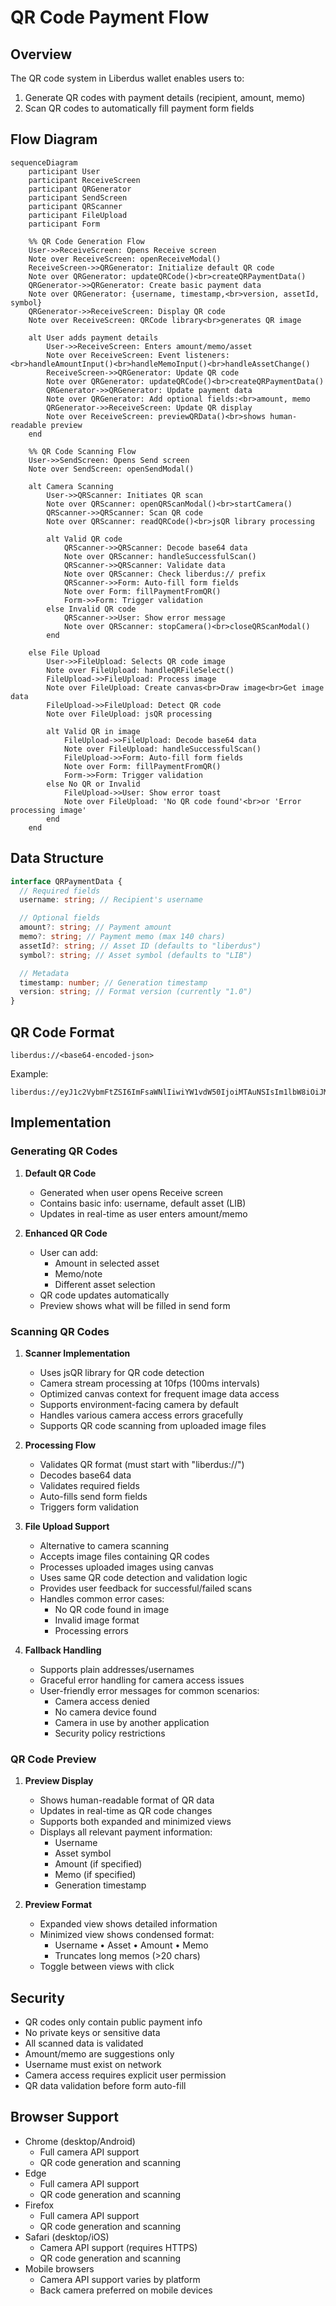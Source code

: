 # QR Code Payment Flow

## Overview

The QR code system in Liberdus wallet enables users to:

1. Generate QR codes with payment details (recipient, amount, memo)
2. Scan QR codes to automatically fill payment form fields

## Flow Diagram

```mermaid
sequenceDiagram
    participant User
    participant ReceiveScreen
    participant QRGenerator
    participant SendScreen
    participant QRScanner
    participant FileUpload
    participant Form

    %% QR Code Generation Flow
    User->>ReceiveScreen: Opens Receive screen
    Note over ReceiveScreen: openReceiveModal()
    ReceiveScreen->>QRGenerator: Initialize default QR code
    Note over QRGenerator: updateQRCode()<br>createQRPaymentData()
    QRGenerator->>QRGenerator: Create basic payment data
    Note over QRGenerator: {username, timestamp,<br>version, assetId, symbol}
    QRGenerator->>ReceiveScreen: Display QR code
    Note over ReceiveScreen: QRCode library<br>generates QR image

    alt User adds payment details
        User->>ReceiveScreen: Enters amount/memo/asset
        Note over ReceiveScreen: Event listeners:<br>handleAmountInput()<br>handleMemoInput()<br>handleAssetChange()
        ReceiveScreen->>QRGenerator: Update QR code
        Note over QRGenerator: updateQRCode()<br>createQRPaymentData()
        QRGenerator->>QRGenerator: Update payment data
        Note over QRGenerator: Add optional fields:<br>amount, memo
        QRGenerator->>ReceiveScreen: Update QR display
        Note over ReceiveScreen: previewQRData()<br>shows human-readable preview
    end

    %% QR Code Scanning Flow
    User->>SendScreen: Opens Send screen
    Note over SendScreen: openSendModal()

    alt Camera Scanning
        User->>QRScanner: Initiates QR scan
        Note over QRScanner: openQRScanModal()<br>startCamera()
        QRScanner->>QRScanner: Scan QR code
        Note over QRScanner: readQRCode()<br>jsQR library processing

        alt Valid QR code
            QRScanner->>QRScanner: Decode base64 data
            Note over QRScanner: handleSuccessfulScan()
            QRScanner->>QRScanner: Validate data
            Note over QRScanner: Check liberdus:// prefix
            QRScanner->>Form: Auto-fill form fields
            Note over Form: fillPaymentFromQR()
            Form->>Form: Trigger validation
        else Invalid QR code
            QRScanner->>User: Show error message
            Note over QRScanner: stopCamera()<br>closeQRScanModal()
        end

    else File Upload
        User->>FileUpload: Selects QR code image
        Note over FileUpload: handleQRFileSelect()
        FileUpload->>FileUpload: Process image
        Note over FileUpload: Create canvas<br>Draw image<br>Get image data
        FileUpload->>FileUpload: Detect QR code
        Note over FileUpload: jsQR processing

        alt Valid QR in image
            FileUpload->>FileUpload: Decode base64 data
            Note over FileUpload: handleSuccessfulScan()
            FileUpload->>Form: Auto-fill form fields
            Note over Form: fillPaymentFromQR()
            Form->>Form: Trigger validation
        else No QR or Invalid
            FileUpload->>User: Show error toast
            Note over FileUpload: 'No QR code found'<br>or 'Error processing image'
        end
    end
```

## Data Structure

```typescript
interface QRPaymentData {
  // Required fields
  username: string; // Recipient's username

  // Optional fields
  amount?: string; // Payment amount
  memo?: string; // Payment memo (max 140 chars)
  assetId?: string; // Asset ID (defaults to "liberdus")
  symbol?: string; // Asset symbol (defaults to "LIB")

  // Metadata
  timestamp: number; // Generation timestamp
  version: string; // Format version (currently "1.0")
}
```

## QR Code Format

```
liberdus://<base64-encoded-json>
```

Example:

```
liberdus://eyJ1c2VybmFtZSI6ImFsaWNlIiwiYW1vdW50IjoiMTAuNSIsIm1lbW8iOiJMdW5jaCIsInRpbWVzdGFtcCI6MTcwOTI0MDAwMDAwMCwidmVyc2lvbiI6IjEuMCJ9
```

## Implementation

### Generating QR Codes

1. **Default QR Code**

   - Generated when user opens Receive screen
   - Contains basic info: username, default asset (LIB)
   - Updates in real-time as user enters amount/memo

2. **Enhanced QR Code**
   - User can add:
     - Amount in selected asset
     - Memo/note
     - Different asset selection
   - QR code updates automatically
   - Preview shows what will be filled in send form

### Scanning QR Codes

1. **Scanner Implementation**

   - Uses jsQR library for QR code detection
   - Camera stream processing at 10fps (100ms intervals)
   - Optimized canvas context for frequent image data access
   - Supports environment-facing camera by default
   - Handles various camera access errors gracefully
   - Supports QR code scanning from uploaded image files

2. **Processing Flow**

   - Validates QR format (must start with "liberdus://")
   - Decodes base64 data
   - Validates required fields
   - Auto-fills send form fields
   - Triggers form validation

3. **File Upload Support**

   - Alternative to camera scanning
   - Accepts image files containing QR codes
   - Processes uploaded images using canvas
   - Uses same QR code detection and validation logic
   - Provides user feedback for successful/failed scans
   - Handles common error cases:
     - No QR code found in image
     - Invalid image format
     - Processing errors

4. **Fallback Handling**
   - Supports plain addresses/usernames
   - Graceful error handling for camera access issues
   - User-friendly error messages for common scenarios:
     - Camera access denied
     - No camera device found
     - Camera in use by another application
     - Security policy restrictions

### QR Code Preview

1. **Preview Display**

   - Shows human-readable format of QR data
   - Updates in real-time as QR code changes
   - Supports both expanded and minimized views
   - Displays all relevant payment information:
     - Username
     - Asset symbol
     - Amount (if specified)
     - Memo (if specified)
     - Generation timestamp

2. **Preview Format**
   - Expanded view shows detailed information
   - Minimized view shows condensed format:
     - Username • Asset • Amount • Memo
     - Truncates long memos (>20 chars)
   - Toggle between views with click

## Security

- QR codes only contain public payment info
- No private keys or sensitive data
- All scanned data is validated
- Amount/memo are suggestions only
- Username must exist on network
- Camera access requires explicit user permission
- QR data validation before form auto-fill

## Browser Support

- Chrome (desktop/Android)
  - Full camera API support
  - QR code generation and scanning
- Edge
  - Full camera API support
  - QR code generation and scanning
- Firefox
  - Full camera API support
  - QR code generation and scanning
- Safari (desktop/iOS)
  - Camera API support (requires HTTPS)
  - QR code generation and scanning
- Mobile browsers
  - Camera API support varies by platform
  - Back camera preferred on mobile devices
